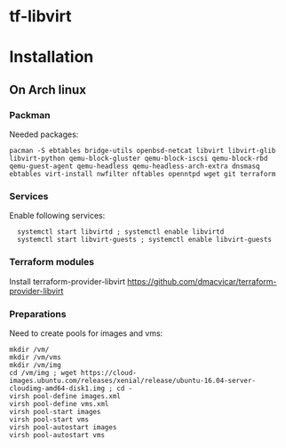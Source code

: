 # tf-libvirt
# Installation
## On Arch linux
### Packman

Needed packages:

```
pacman -S ebtables bridge-utils openbsd-netcat libvirt libvirt-glib libvirt-python qemu-block-gluster qemu-block-iscsi qemu-block-rbd qemu-guest-agent qemu-headless qemu-headless-arch-extra dnsmasq ebtables virt-install nwfilter nftables openntpd wget git terraform
```

### Services

Enable following services:

```
  systemctl start libvirtd ; systemctl enable libvirtd
  systemctl start libvirt-guests ; systemctl enable libvirt-guests
```

### Terraform modules

Install terraform-provider-libvirt https://github.com/dmacvicar/terraform-provider-libvirt

### Preparations

Need to create pools for images and vms:

```
mkdir /vm/
mkdir /vm/vms
mkdir /vm/img
cd /vm/img ; wget https://cloud-images.ubuntu.com/releases/xenial/release/ubuntu-16.04-server-cloudimg-amd64-disk1.img ; cd -
virsh pool-define images.xml
virsh pool-define vms.xml
virsh pool-start images
virsh pool-start vms
virsh pool-autostart images
virsh pool-autostart vms
```
